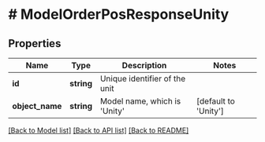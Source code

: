 # # ModelOrderPosResponseUnity

## Properties

Name | Type | Description | Notes
------------ | ------------- | ------------- | -------------
**id** | **string** | Unique identifier of the unit |
**object_name** | **string** | Model name, which is &#39;Unity&#39; | [default to 'Unity']

[[Back to Model list]](../../README.md#models) [[Back to API list]](../../README.md#endpoints) [[Back to README]](../../README.md)
